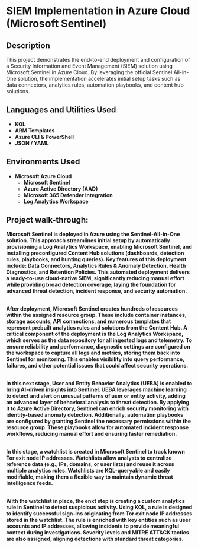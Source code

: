 <h1>SIEM Implementation in Azure Cloud (Microsoft Sentinel)</h1>


<h2>Description</h2>
</b>This project demonstrates the end-to-end deployment and configuration of a Security Information and Event Management (SIEM) solution using Microsoft Sentinel in Azure Cloud. By leveraging the official Sentinel All-in-One solution, the implementation accelerates initial setup tasks such as data connectors, analytics rules, automation playbooks, and content hub solutions.</b>
<br />


<h2>Languages and Utilities Used</h2>

- <b>KQL</b> 
- <b>ARM Templates</b>
- <b>Azure CLI & PowerShell<b>
- <b>JSON / YAML

<h2>Environments Used </h2>

- <b>Microsoft Azure Cloud</b>
  - <b>Microsoft Sentinel<b>
  - <b>Azure Active Directory (AAD)<b>
  - <b>Microsoft 365 Defender Integration<b>
  - <b>Log Analytics Workspace<b>

<h2>Project walk-through:</h2>
</b>Microsoft Sentinel is deployed in Azure using the Sentinel-All-in-One solution. This approach streamlines initial setup by automatically provisioning a Log Analytics Workspace, enabling Microsoft Sentinel, and installing preconfigured Content Hub solutions (dashboards, detection rules, playbooks, and hunting queries). Key features of this deployment include: Data Connectors, Analytics Rules & Anomaly Detection, Health Diagnostics, and Retention Policies. This automated deployment delivers a ready-to-use cloud-native SIEM, significantly reducing manual effort while providing broad detection coverage; laying the foundation for advanced threat detection, incident response, and security automation.</b>
<br><br>

<b>After deployment, Microsoft Sentinel creates hundreds of resources within the assigned resource group. These include container instances, storage accounts, API connections, and numerous templates that represent prebuilt analytics rules and solutions from the Content Hub. A critical component of the deployment is the Log Analytics Workspace, which serves as the data repository for all ingested logs and telemetry. To ensure reliability and performance, diagnostic settings are configured on the workspace to capture all logs and metrics, storing them back into Sentinel for monitoring. This enables visibility into query performance, failures, and other potential issues that could affect security operations.<b>
<br><br>

<b>In this next stage, User and Entity Behavior Analytics (UEBA) is enabled to bring AI-driven insights into Sentinel. UEBA leverages machine learning to detect and alert on unusual patterns of user or entity activity, adding an advanced layer of behavioral analysis to threat detection. By applying it to Azure Active Directory, Sentinel can enrich security monitoring with identity-based anomaly detection. Additionally, automation playbooks are configured by granting Sentinel the necessary permissions within the resource group. These playbooks allow for automated incident response workflows, reducing manual effort and ensuring faster remediation.<b>
<br><br>

<b>In this stage, a watchlist is created in Microsoft Sentinel to track known Tor exit node IP addresses. Watchlists allow analysts to centralize reference data (e.g., IPs, domains, or user lists) and reuse it across multiple analytics rules. Watchlists are KQL-queryable and easily modifiable, making them a flexible way to maintain dynamic threat intelligence feeds.<b>
<br><br>

<b>With the watchlist in place, the enxt step is creating a custom analytics rule in Sentinel to detect suspicious activity. Using KQL, a rule is designed to identify successful sign-ins originating from Tor exit node IP addresses stored in the watchlist. The rule is enriched with key entities such as user accounts and IP addresses, allowing incidents to provide meaningful context during investigations. Severity levels and MITRE ATT&CK tactics are also assigned, aligning detections with standard threat categories.<b>



